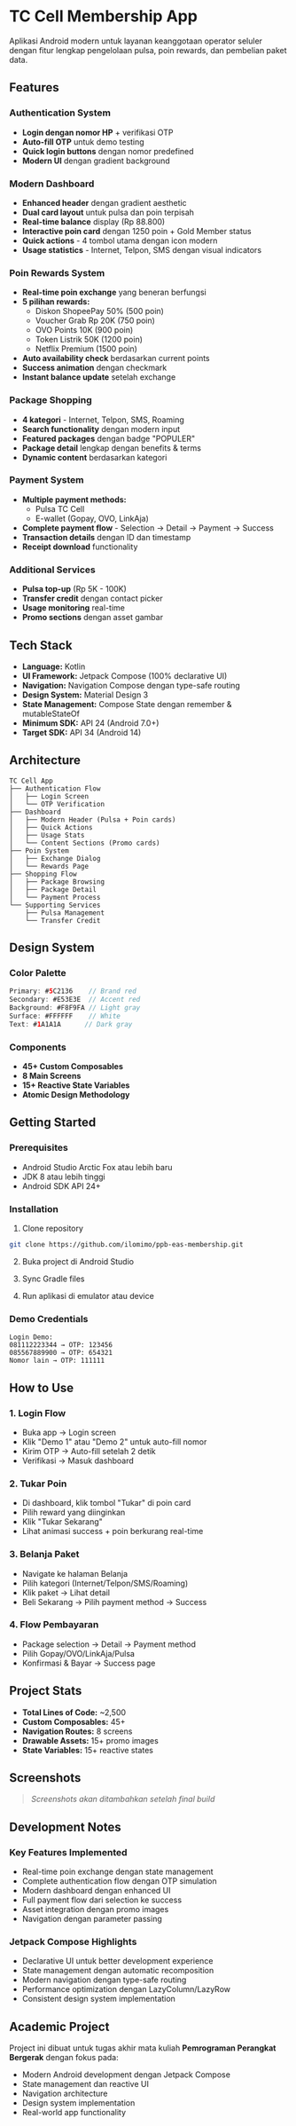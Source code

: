 # TC Cell Membership App

Aplikasi Android modern untuk layanan keanggotaan operator seluler dengan fitur lengkap pengelolaan pulsa, poin rewards, dan pembelian paket data.

## Features

### Authentication System
- **Login dengan nomor HP** + verifikasi OTP
- **Auto-fill OTP** untuk demo testing
- **Quick login buttons** dengan nomor predefined
- **Modern UI** dengan gradient background

### Modern Dashboard
- **Enhanced header** dengan gradient aesthetic
- **Dual card layout** untuk pulsa dan poin terpisah
- **Real-time balance** display (Rp 88.800)
- **Interactive poin card** dengan 1250 poin + Gold Member status
- **Quick actions** - 4 tombol utama dengan icon modern
- **Usage statistics** - Internet, Telpon, SMS dengan visual indicators

### Poin Rewards System
- **Real-time poin exchange** yang beneran berfungsi
- **5 pilihan rewards:**
  - Diskon ShopeePay 50% (500 poin)
  - Voucher Grab Rp 20K (750 poin)
  - OVO Points 10K (900 poin)
  - Token Listrik 50K (1200 poin)
  - Netflix Premium (1500 poin)
- **Auto availability check** berdasarkan current points
- **Success animation** dengan checkmark
- **Instant balance update** setelah exchange

### Package Shopping
- **4 kategori** - Internet, Telpon, SMS, Roaming
- **Search functionality** dengan modern input
- **Featured packages** dengan badge "POPULER"
- **Package detail** lengkap dengan benefits & terms
- **Dynamic content** berdasarkan kategori

### Payment System
- **Multiple payment methods:**
  - Pulsa TC Cell
  - E-wallet (Gopay, OVO, LinkAja)
- **Complete payment flow** - Selection → Detail → Payment → Success
- **Transaction details** dengan ID dan timestamp
- **Receipt download** functionality

### Additional Services
- **Pulsa top-up** (Rp 5K - 100K)
- **Transfer credit** dengan contact picker
- **Usage monitoring** real-time
- **Promo sections** dengan asset gambar

## Tech Stack

- **Language:** Kotlin
- **UI Framework:** Jetpack Compose (100% declarative UI)
- **Navigation:** Navigation Compose dengan type-safe routing
- **Design System:** Material Design 3
- **State Management:** Compose State dengan remember & mutableStateOf
- **Minimum SDK:** API 24 (Android 7.0+)
- **Target SDK:** API 34 (Android 14)

## Architecture

```
TC Cell App
├── Authentication Flow
│   ├── Login Screen
│   └── OTP Verification
├── Dashboard
│   ├── Modern Header (Pulsa + Poin cards)
│   ├── Quick Actions
│   ├── Usage Stats
│   └── Content Sections (Promo cards)
├── Poin System
│   ├── Exchange Dialog
│   └── Rewards Page
├── Shopping Flow
│   ├── Package Browsing
│   ├── Package Detail
│   └── Payment Process
└── Supporting Services
    ├── Pulsa Management
    └── Transfer Credit
```

## Design System

### Color Palette
```kotlin
Primary: #5C2136    // Brand red
Secondary: #E53E3E  // Accent red  
Background: #F8F9FA // Light gray
Surface: #FFFFFF    // White
Text: #1A1A1A      // Dark gray
```

### Components
- **45+ Custom Composables**
- **8 Main Screens**
- **15+ Reactive State Variables**
- **Atomic Design Methodology**

## Getting Started

### Prerequisites
- Android Studio Arctic Fox atau lebih baru
- JDK 8 atau lebih tinggi
- Android SDK API 24+

### Installation
1. Clone repository
```bash
git clone https://github.com/ilomimo/ppb-eas-membership.git
```

2. Buka project di Android Studio

3. Sync Gradle files

4. Run aplikasi di emulator atau device

### Demo Credentials
```
Login Demo:
081112223344 → OTP: 123456
085567889900 → OTP: 654321
Nomor lain → OTP: 111111
```

## How to Use

### 1. Login Flow
- Buka app → Login screen
- Klik "Demo 1" atau "Demo 2" untuk auto-fill nomor
- Kirim OTP → Auto-fill setelah 2 detik
- Verifikasi → Masuk dashboard

### 2. Tukar Poin
- Di dashboard, klik tombol "Tukar" di poin card
- Pilih reward yang diinginkan
- Klik "Tukar Sekarang"
- Lihat animasi success + poin berkurang real-time

### 3. Belanja Paket
- Navigate ke halaman Belanja
- Pilih kategori (Internet/Telpon/SMS/Roaming)
- Klik paket → Lihat detail
- Beli Sekarang → Pilih payment method → Success

### 4. Flow Pembayaran
- Package selection → Detail → Payment method
- Pilih Gopay/OVO/LinkAja/Pulsa
- Konfirmasi & Bayar → Success page

## Project Stats

- **Total Lines of Code:** ~2,500
- **Custom Composables:** 45+
- **Navigation Routes:** 8 screens
- **Drawable Assets:** 15+ promo images
- **State Variables:** 15+ reactive states

## Screenshots

> *Screenshots akan ditambahkan setelah final build*

## Development Notes

### Key Features Implemented
- Real-time poin exchange dengan state management
- Complete authentication flow dengan OTP simulation
- Modern dashboard dengan enhanced UI
- Full payment flow dari selection ke success
- Asset integration dengan promo images
- Navigation dengan parameter passing

### Jetpack Compose Highlights
- Declarative UI untuk better development experience
- State management dengan automatic recomposition
- Modern navigation dengan type-safe routing
- Performance optimization dengan LazyColumn/LazyRow
- Consistent design system implementation

## Academic Project

Project ini dibuat untuk tugas akhir mata kuliah **Pemrograman Perangkat Bergerak** dengan fokus pada:
- Modern Android development dengan Jetpack Compose
- State management dan reactive UI
- Navigation architecture
- Design system implementation
- Real-world app functionality

